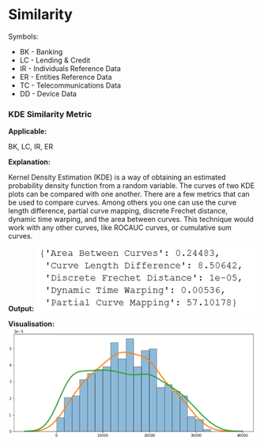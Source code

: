 # Similarity

Symbols:
-  BK - Banking
-  LC - Lending & Credit
-  IR - Individuals Reference Data
-  ER - Entities Reference Data
-  TC - Telecommunications Data
-  DD - Device Data


### KDE Similarity Metric
**Applicable:**

BK, LC, IR, ER

**Explanation:**

Kernel Density Estimation (KDE) is a way of obtaining an estimated probability density function from a random variable. The curves of two KDE plots can be compared with one another. There are a few metrics that can be used to compare curves. Among others you one can use the curve length difference, partial curve mapping, discrete Frechet distance, dynamic time warping, and the area between curves. This technique would work with any other curves, like ROCAUC curves, or cumulative sum curves. 

**Output:**
![](assets/curve-metrics.png)

**Visualisation:**
![](assets/kde-curve-date.png)


